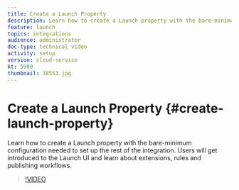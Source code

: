 ```yaml
---
title: Create a Launch Property
description: Learn how to create a Launch property with the bare-minimum configuration needed to set up the rest of the integration. Users will get introduced to the Launch UI and learn about extensions, rules and publishing workflows.
feature: launch
topics: integrations
audience: administrator
doc-type: technical video
activity: setup
version: cloud-service
kt: 5980
thumbnail: 38553.jpg
---
```


# Create a Launch Property {#create-launch-property}

Learn how to create a Launch property with the bare-minimum configuration needed to set up the rest of the integration. Users will get introduced to the Launch UI and learn about extensions, rules and publishing workflows.

>[!VIDEO](https://video.tv.adobe.com/v/38553?quality=12&learn=on)
